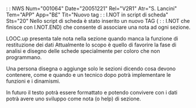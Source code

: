  :  : NWS Num="001064" Date="20051221" Rel="V2R1" Atr="S. Lancini" Tem="APP" App="B£" Tit="Nuovo tag  :  : I.NOT in script di scheda" Sts="20"
Nello script di scheda è stato inserito un nuovo TAG ( :  : I.NOT che finisce con I.NOT.END) che consente di associare una nota ad ogni sezione.

LOOC.up presenta tale nota nella sezione quando manca la funzione di restituzione dei dati Attualmente lo scopo è quello di favorire la fase di analisi e disegno delle schede specialmente per coloro che non programmano.

Una persona disegna o aggiunge solo le sezioni dicendo cosa devono contenere, come e quando e un tecnico dopo potrà implementare le funzioni e i dinamismi.

In futuro il testo potrà essere formattato e potendo convivere con i dati potrà avere uno sviluppo
come nota (o help) di sezione.
